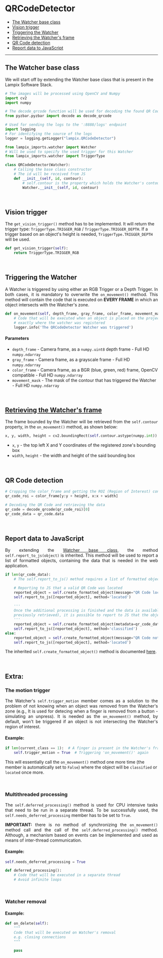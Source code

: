 # QRCodeDetector
- [The Watcher base class](#the-watcher-base-class)
- [Vision trigger](#vision-trigger)
- [Triggering the Watcher](#triggering-the-watcher)
- [Retrieving the Watcher's frame](#retrieving-the-watchers-frame)
- [QR Code detection](#qr-code-detection)
- [Report data to JavaScript](#report-data-to-javascript)

***


## The Watcher base class

We will start off by extending the Watcher base class that is present in the Lampix Software Stack.
```python
# The images will be processed using OpenCV and Numpy
import cv2
import numpy

# The decode_qrcode function will be used for decoding the found QR Code
from pyzbar.pyzbar import decode as decode_qrcode

# Used for sending the logs to the ':8888/logs' endpoint
import logging
# For identifying the source of the logs
logger = logging.getLogger("lampix.QRCodeDetector")

from lampix_imports.watcher import Watcher
# Will be used to specify the used trigger for this Watcher
from lampix_imports.watcher import TriggerType

class QRCodeDetector(Watcher):
    # Calling the base class constructor
    # The id will be received from JS
    def __init__(self, id, contour):
        # self.contour is the property which holds the Watcher's contour
        Watcher.__init__(self, id, contour)
```

<br>

## Vision trigger

The `get_vision_trigger()` method has to be implemented. It will return the trigger 
type: `TriggerType.TRIGGER_RGB` / `TriggerType.TRIGGER_DEPTH`.
If a trigger based on an object's height is needed, `TriggerType.TRIGGER_DEPTH` will be used.


```python
def get_vision_trigger(self):
    return TriggerType.TRIGGER_RGB
```

<br>

## Triggering the Watcher   
<div style="text-align: justify">

A Watcher is triggered by using either an RGB Trigger or a Depth Trigger. In both cases, it is mandatory 
to overwrite
the `on_movement()` method. This method will contain the code that is executed on __EVERY FRAME__ in which
an object intersects with the Watcher's zone.

</div>

```python
def on_movement(self, depth_frame, gray_frame, color_frame, movement_mask):
    # Code that will be executed when an object is placed on the projection surface, 
    # exactly where the watcher was registered
    logger.info('The QRCodeDetector Watcher was triggered')
```
#### Parameters
* `depth_frame` - Camera frame, as a `numpy.uint8` depth frame - Full HD `numpy.ndarray`
* `gray_frame` - Camera frame, as a grayscale frame - Full HD `numpy.ndarray`
* `color_frame` - Camera frame, as a BGR (blue, green, red) frame, OpenCV compatible - Full 
HD `numpy.ndarray`
* `movement_mask` - The mask of the contour that has triggered the Watcher - Full HD `numpy.ndarray`

<br>

## <a id='retrieving-the-watchers-frame'></a>[Retrieving the Watcher's frame](#retrieving-the-watchers-frame)

<div style="text-align: justify">

The frame bounded by the Watcher will be retrieved from the `self.contour` property,
in the `on_movement()` method, as shown below:

</div>

```python
x, y, width, height = cv2.boundingRect(self.contour.astype(numpy.int))
```

* `x`, `y` - the top left X and Y coordinates of the registered zone's bounding box
* `width`, `height` - the width and height of the said bounding box

<br>

## QR Code detection

```python
# Cropping the color_frame and getting the ROI (Region of Interest) containing the object that triggered the Watcher
qr_code_roi = color_frame[y:y + height, x:x + width]

# Decoding the QR Code and retrieving the data
qr_code = decode_qrcode(qr_code_roi)[0]
qr_code_data = qr_code.data
```

<br>


## Report data to JavaScript
<div style="text-align: justify">

By extending the [Watcher base class](#the-watcher-base-class), the method `self.report_to_js(object)` is inherited.
This method will be used to report a list of formatted objects, containing the data that is needed in the web 
application.

</div>

```python
if len(qr_code_data):
    # The self.report_to_js() method requires a list of formatted objects

    # Reporting to JS that a valid QR Code was located
    reported_object = self.create_formatted_object(message="QR Code located.")
    self.report_to_js([reported_object], method='located')
    
    '''
    Once the additional processing is finished and the data is available (in this case, the data was
    previously retrieved), it is possible to report to JS that the object was successfully classified.
    '''
    reported_object = self.create_formatted_object(metadata=qr_code_data)
    self.report_to_js([reported_object], method='classified')
else:
    reported_object = self.create_formatted_object(message="QR Code not detected.")
    self.report_to_js([reported_object], method='located')
```
The inherited `self.create_formatted_object()` method is documented [here](./create-formatted-object.md).

<br>

## Extra: 

### The motion trigger

<div style="text-align: justify">

The Watcher's `self.trigger_motion` member comes as a solution to the problem of not knowing when an object was removed from 
the Watcher's zone (e.g., It is used for detecing when a finger is removed from a button - simulating an unpress).
It is needed as the `on_movement()` method, by default, won't be triggered if an object is not intersecting the Watcher's
region of interest.

</div>

#### Example:

```python
if len(current_class == 1):  # A finger is present in the Watcher's frame
    self.trigger_motion = True  # Triggering 'on_movement()' again
```

This will essentially call the `on_movement()` method one more time (the member is automatically set to `False`) where the
object will be `classified` or `located` once more.

<br>

### Multithreaded processing

<div style="text-align: justify">

The `self.deferred_processing()` method is used for CPU intensive tasks that need to be run in a separate
thread.
To be successfully used, the `self.needs_deferred_processing` member has to be set to `True`.

__IMPORTANT:__ there is no method of synchronizing the `on_movement()` method call and the call of
the `self.deferred_processing()` method. Although, a mechanism based on events can be implemented and used
as means of inter-thread communication.

#### Example:

```python
self.needs_deferred_processing = True

def deferred_processing():
    # Code that will be executed in a separate thread
    # Avoid infinite loops

```

<br>

### Watcher removal

#### Example:
```python
def on_delete(self):
    """
    Code that will be executed on Watcher's removal
    e.g. closing connections
    """
    
    pass
```

</div>
